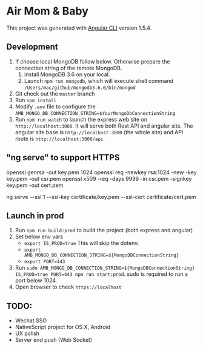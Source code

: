 # Air Mom & Baby

This project was generated with [Angular CLI](https://github.com/angular/angular-cli) version 1.5.4.

## Development
1. If choose local MongoDB follow below. Otherwise prepare the connection string of the remote MongoDB.
    1. install MongoDB 3.6 on your local.
    2. Launch `npm run mongodb`, which will execute shell command `/Users/mac/github/mongodb3.6.0/bin/mongod`
2. Git check out the `master` branch
3. Run `npm install`
4. Modify `.env` file to configure the `AMB_MONGO_DB_CONNECTION_STRING=$YourMongoDbConnectionString`
5. Run `npm run watch` to launch the express web site on `http://localhost:3000`. It will serve both Rest API and angular site. The angular site base is `http://localhost:3000` (the whole site) and API route is `http://localhost:3000/api`.

## "ng serve" to support HTTPS
openssl genrsa -out key.pem 1024
openssl req -newkey rsa:1024 -new -key key.pem -out csr.pem
openssl x509 -req -days 9999 -in csr.pem -signkey key.pem -out cert.pem

ng serve --ssl 1 --ssl-key certificate/key.pem --ssl-cert certificate/cert.pem

## Launch in prod
1. Run `npm run build:prod` to build the project (both express and angular)
2. Set below env vars
    * `export IS_PROD=true` This will skip the dotenv.
    * `export AMB_MONGO_DB_CONNECTION_STRING=${MongoDBConnectionString}`
    * `export PORT=443`
3. Run `sudo AMB_MONGO_DB_CONNECTION_STRING=${MongoDBConnectionString} IS_PROD=true PORT=443 npm run start:prod`. sudo is required to run a port below 1024.
4. Open browser to check `https://localhost`

## TODO:

* Wechat SSO
* NativeScript project for OS X, Android
* UX polish
* Server end push (Web Socket)

